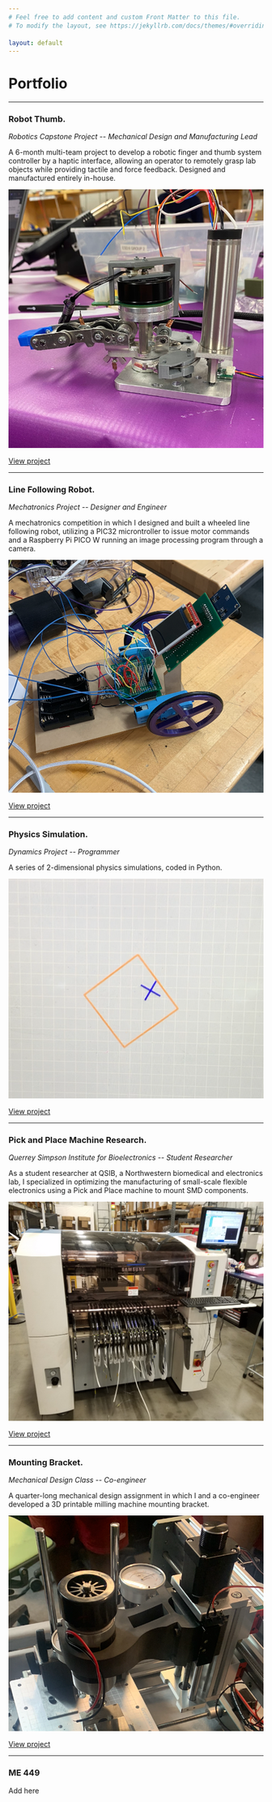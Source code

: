 ```yaml
---
# Feel free to add content and custom Front Matter to this file.
# To modify the layout, see https://jekyllrb.com/docs/themes/#overriding-theme-defaults

layout: default
---
```


# Portfolio

* * *

### Robot Thumb. 
_Robotics Capstone Project -- Mechanical Design and Manufacturing Lead_

A 6-month multi-team project to develop a robotic finger and thumb system controller by a haptic interface, allowing an operator to remotely grasp lab objects while providing tactile and force feedback. Designed and manufactured entirely in-house.

![Thumb](pics/thumb.png)

[View project](./robot-thumb.html)
* * *

### Line Following Robot. 
_Mechatronics Project -- Designer and Engineer_

A mechatronics competition in which I designed and built a wheeled line following robot, utilizing a PIC32 microntroller to issue motor commands and a Raspberry Pi PICO W running an image processing program through a camera.

![Follower](pics/follower.png)

[View project](./line-follower.html)
* * *

### Physics Simulation. 
_Dynamics Project -- Programmer_

A series of 2-dimensional physics simulations, coded in Python.

![Box](pics/box.png)

[View project](./physics.html)
* * *

### Pick and Place Machine Research. 
_Querrey Simpson Institute for Bioelectronics -- Student Researcher_

As a student researcher at QSIB, a Northwestern biomedical and electronics lab, I specialized in optimizing the manufacturing of small-scale flexible electronics using a Pick and Place machine to mount SMD components.

![Pickandplace](pics/pickandplace.png)

[View project](./research.html)
* * *

### Mounting Bracket. 
_Mechanical Design Class -- Co-engineer_

A quarter-long mechanical design assignment in which I and a co-engineer developed a 3D printable milling machine mounting bracket.

![Bracket](pics/bracket.png)

[View project](./bracket.html)
* * *

### ME 449

Add here

